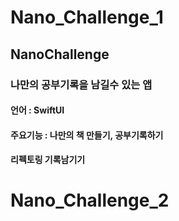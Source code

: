 # Nano_Challenge_1
## NanoChallenge
### 나만의 공부기록을 남길수 있는 앱

#### 언어 : SwiftUI
#### 주요기능 : 나만의 책 만들기, 공부기록하기

#### 리펙토링 기록남기기

# Nano_Challenge_2

